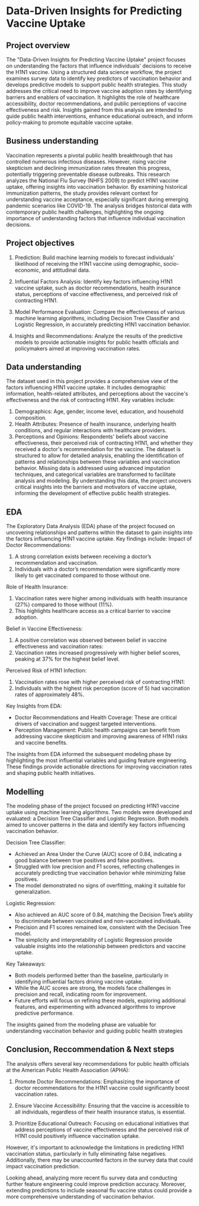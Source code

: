 # Data-Driven Insights for Predicting Vaccine Uptake
## Project overview
The "Data-Driven Insights for Predicting Vaccine Uptake" project focuses on understanding the factors that influence individuals' decisions to receive the H1N1 vaccine. Using a structured data science workflow, the project examines survey data to identify key predictors of vaccination behavior and develops predictive models to support public health strategies.
This study addresses the critical need to improve vaccine adoption rates by identifying barriers and enablers of vaccination. It highlights the role of healthcare accessibility, doctor recommendations, and public perceptions of vaccine effectiveness and risk. Insights gained from this analysis are intended to guide public health interventions, enhance educational outreach, and inform policy-making to promote equitable vaccine uptake.

## Business understanding 
Vaccination represents a pivotal public health breakthrough that has controlled numerous infectious diseases. However, rising vaccine skepticism and declining immunization rates threaten this progress, potentially triggering preventable disease outbreaks.
This research analyzes the National Flu Survey (NHFS 2009) to predict H1N1 vaccine uptake, offering insights into vaccination behavior. By examining historical immunization patterns, the study provides relevant context for understanding vaccine acceptance, especially significant during emerging pandemic scenarios like COVID-19.
The analysis bridges historical data with contemporary public health challenges, highlighting the ongoing importance of understanding factors that influence individual vaccination decisions.

## Project objectives 
1. Prediction: Build machine learning models to forecast individuals' likelihood of receiving the H1N1 vaccine using demographic, socio-economic, and attitudinal data.

2. Influential Factors Analysis: Identify key factors influencing H1N1 vaccine uptake, such as doctor recommendations, health insurance status, perceptions of vaccine effectiveness, and perceived risk of contracting H1N1.

3. Model Performance Evaluation: Compare the effectiveness of various machine learning algorithms, including Decision Tree Classifier and Logistic Regression, in accurately predicting H1N1 vaccination behavior.

4. Insights and Recommendations: Analyze the results of the predictive models to provide actionable insights for public health officials and policymakers aimed at improving vaccination rates.

## Data understanding
The dataset used in this project provides a comprehensive view of the factors influencing H1N1 vaccine uptake. It includes demographic information, health-related attributes, and perceptions about the vaccine's effectiveness and the risk of contracting H1N1.
Key variables include:
1. Demographics: Age, gender, income level, education, and household composition.
2. Health Attributes: Presence of health insurance, underlying health conditions, and regular interactions with healthcare providers.
3. Perceptions and Opinions: Respondents' beliefs about vaccine effectiveness, their perceived risk of contracting H1N1, and whether they received a doctor's recommendation for the vaccine.
The dataset is structured to allow for detailed analysis, enabling the identification of patterns and relationships between these variables and vaccination behavior. Missing data is addressed using advanced imputation techniques, and categorical variables are transformed to facilitate analysis and modeling. By understanding this data, the project uncovers critical insights into the barriers and motivators of vaccine uptake, informing the development of effective public health strategies.

## EDA
The Exploratory Data Analysis (EDA) phase of the project focused on uncovering relationships and patterns within the dataset to gain insights into the factors influencing H1N1 vaccine uptake. Key findings include:
Impact of Doctor Recommendations:
  1. A strong correlation exists between receiving a doctor’s recommendation and vaccination.
  2. Individuals with a doctor’s recommendation were significantly more likely to get vaccinated compared to those without one.
     
Role of Health Insurance:
 1. Vaccination rates were higher among individuals with health insurance (27%) compared to those without (11%).
 2. This highlights healthcare access as a critical barrier to vaccine adoption.
    
Belief in Vaccine Effectiveness:
 1. A positive correlation was observed between belief in vaccine effectiveness and vaccination rates:
 2. Vaccination rates increased progressively with higher belief scores, peaking at 37% for the highest belief level.
    
Perceived Risk of H1N1 Infection:
 1. Vaccination rates rose with higher perceived risk of contracting H1N1:
 2. Individuals with the highest risk perception (score of 5) had vaccination rates of approximately 48%.
    
Key Insights from EDA:
- Doctor Recommendations and Health Coverage: These are critical drivers of vaccination and suggest targeted interventions.
- Perception Management: Public health campaigns can benefit from addressing vaccine skepticism and improving awareness of H1N1 risks and vaccine benefits.
  
The insights from EDA informed the subsequent modeling phase by highlighting the most influential variables and guiding feature engineering. These findings provide actionable directions for improving vaccination rates and shaping public health initiatives.

## Modelling
The modeling phase of the project focused on predicting H1N1 vaccine uptake using machine learning algorithms. Two models were developed and evaluated: a Decision Tree Classifier and Logistic Regression. Both models aimed to uncover patterns in the data and identify key factors influencing vaccination behavior.

Decision Tree Classifier:
- Achieved an Area Under the Curve (AUC) score of 0.84, indicating a good balance between true positives and false positives.
- Struggled with low precision and F1 scores, reflecting challenges in accurately predicting true vaccination behavior while minimizing false positives.
- The model demonstrated no signs of overfitting, making it suitable for generalization.
  
Logistic Regression:
- Also achieved an AUC score of 0.84, matching the Decision Tree’s ability to discriminate between vaccinated and non-vaccinated individuals.
- Precision and F1 scores remained low, consistent with the Decision Tree model.
- The simplicity and interpretability of Logistic Regression provide valuable insights into the relationship between predictors and vaccine uptake.
  
Key Takeaways:
- Both models performed better than the baseline, particularly in identifying influential factors driving vaccine uptake.
- While the AUC scores are strong, the models face challenges in precision and recall, indicating room for improvement.
- Future efforts will focus on refining these models, exploring additional features, and experimenting with advanced algorithms to improve predictive performance.
  
The insights gained from the modeling phase are valuable for understanding vaccination behavior and guiding public health strategies
## Conclusion, Reccommendation & Next steps 
The analysis offers several key recommendations for public health officials at the American Public Health Association (APHA):

1. Promote Doctor Recommendations: Emphasizing the importance of doctor recommendations for the H1N1 vaccine could significantly boost vaccination rates.

2. Ensure Vaccine Accessibility: Ensuring that the vaccine is accessible to all individuals, regardless of their health insurance status, is essential.

3. Prioritize Educational Outreach: Focusing on educational initiatives that address perceptions of vaccine effectiveness and the perceived risk of H1N1 could positively influence vaccination uptake.

However, it's important to acknowledge the limitations in predicting H1N1 vaccination status, particularly in fully eliminating false negatives. Additionally, there may be unaccounted factors in the survey data that could impact vaccination prediction.

Looking ahead, analyzing more recent flu survey data and conducting further feature engineering could improve prediction accuracy. Moreover, extending predictions to include seasonal flu vaccine status could provide a more comprehensive understanding of vaccination behavior.
